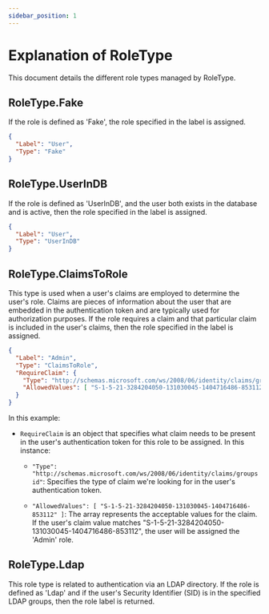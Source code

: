 ```yaml
---
sidebar_position: 1
---
```


# Explanation of RoleType

This document details the different role types managed by RoleType.

## RoleType.Fake

If the role is defined as 'Fake', the role specified in the label is assigned.

```json
{
  "Label": "User",
  "Type": "Fake"
}
```

## RoleType.UserInDB

If the role is defined as 'UserInDB', and the user both exists in the database and is active, then the role specified in the label is assigned.

```json
{
  "Label": "User",
  "Type": "UserInDB"
}
```

## RoleType.ClaimsToRole

This type is used when a user's claims are employed to determine the user's role. Claims are pieces of information about the user that are embedded in the authentication token and are typically used for authorization purposes. If the role requires a claim and that particular claim is included in the user's claims, then the role specified in the label is assigned.

```json
{
  "Label": "Admin",
  "Type": "ClaimsToRole",
  "RequireClaim": {
    "Type": "http://schemas.microsoft.com/ws/2008/06/identity/claims/groupsid",
    "AllowedValues": [ "S-1-5-21-3284204050-131030045-1404716486-853112" ]
  }
}
```

In this example:

- `RequireClaim` is an object that specifies what claim needs to be present in the user's authentication token for this role to be assigned. In this instance:

   - `"Type": "http://schemas.microsoft.com/ws/2008/06/identity/claims/groupsid"`: Specifies the type of claim we're looking for in the user's authentication token.
   
   - `"AllowedValues": [ "S-1-5-21-3284204050-131030045-1404716486-853112" ]`: The array represents the acceptable values for the claim. If the user's claim value matches "S-1-5-21-3284204050-131030045-1404716486-853112", the user will be assigned the 'Admin' role.


## RoleType.Ldap

This role type is related to authentication via an LDAP directory. If the role is defined as 'Ldap' and if the user's Security Identifier (SID) is in the specified LDAP groups, then the role label is returned.
